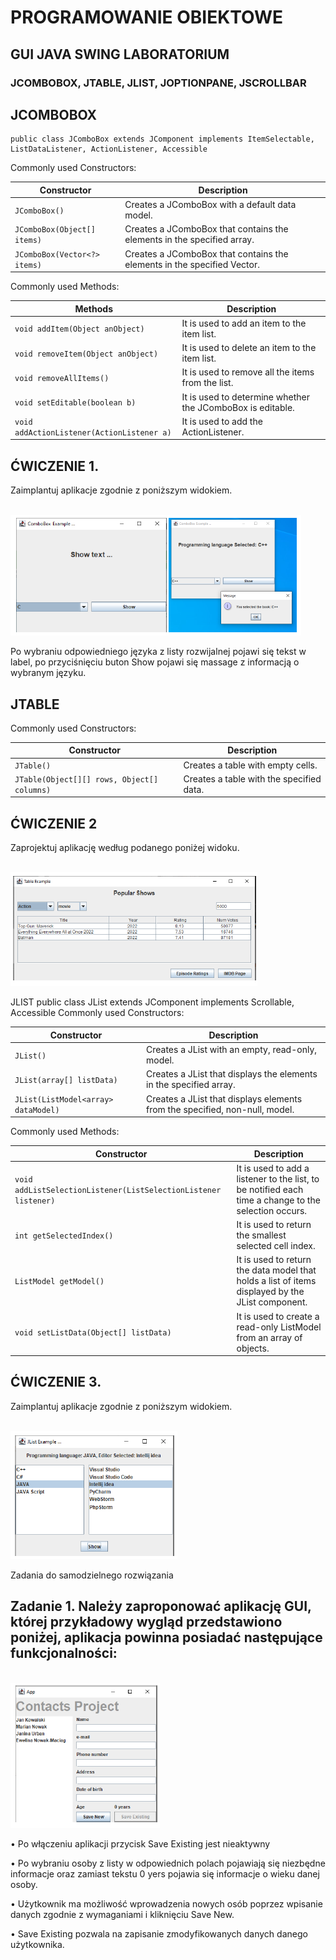 # PROGRAMOWANIE OBIEKTOWE
## GUI JAVA SWING LABORATORIUM
### JCOMBOBOX, JTABLE, JLIST, JOPTIONPANE, JSCROLLBAR

## JCOMBOBOX 
```
public class JComboBox extends JComponent implements ItemSelectable, ListDataListener, ActionListener, Accessible
```
Commonly used Constructors:

| Constructor                     | Description                                                     |
|--------------------------------|-----------------------------------------------------------------|
| `JComboBox()`                   | Creates a JComboBox with a default data model.                  |
| `JComboBox(Object[] items)`     | Creates a JComboBox that contains the elements in the specified array. |
| `JComboBox(Vector<?> items)`    | Creates a JComboBox that contains the elements in the specified Vector. |

Commonly used Methods:

| Methods                               | Description                                                        |
|---------------------------------------|--------------------------------------------------------------------|
| `void addItem(Object anObject)`       | It is used to add an item to the item list.                        |
| `void removeItem(Object anObject)`    | It is used to delete an item to the item list.                     |
| `void removeAllItems()`               | It is used to remove all the items from the list.                  |
| `void setEditable(boolean b)`         | It is used to determine whether the JComboBox is editable.         |
| `void addActionListener(ActionListener a)` | It is used to add the ActionListener.                              |

## ĆWICZENIE 1.
Zaimplantuj aplikacje zgodnie z poniższym widokiem.

<br>![lab3](img/lab1.png)

Po wybraniu odpowiedniego języka z listy rozwijalnej pojawi się tekst w label, po przyciśnięciu buton Show pojawi się massage z informacją o wybranym języku.

## JTABLE
Commonly used Constructors:

| Constructor                         | Description                             |
|-------------------------------------|-----------------------------------------|
| `JTable()`                          | Creates a table with empty cells.       |
| `JTable(Object[][] rows, Object[] columns)` | Creates a table with the specified data.|

## ĆWICZENIE 2
Zaprojektuj aplikację według podanego poniżej widoku.

<br>![lab3](img/lab2.png)

JLIST public class JList extends JComponent implements Scrollable, Accessible
Commonly used Constructors:

| Constructor                            | Description                                      |
|----------------------------------------|--------------------------------------------------|
| `JList()`                              | Creates a JList with an empty, read-only, model. |
| `JList(array[] listData)`               | Creates a JList that displays the elements in the specified array.       |
| `JList(ListModel<array> dataModel)`    | Creates a JList that displays elements from the specified, non-null, model.|

Commonly used Methods:

| Constructor                                     | Description                                             |
|-------------------------------------------------|---------------------------------------------------------|
| `void addListSelectionListener(ListSelectionListener listener)` | It is used to add a listener to the list, to be notified each time a change to the selection occurs. |
| `int getSelectedIndex()`                        | It is used to return the smallest selected cell index.  |
| `ListModel getModel()`                          | It is used to return the data model that holds a list of items displayed by the JList component. |
| `void setListData(Object[] listData)`           | It is used to create a read-only ListModel from an array of objects. |

## ĆWICZENIE 3.
Zaimplantuj aplikacje zgodnie z poniższym widokiem.

<br>![lab3](img/lab3.png)

Zadania do samodzielnego rozwiązania

## Zadanie 1. Należy zaproponować aplikację GUI, której przykładowy wygląd przedstawiono poniżej, aplikacja powinna posiadać następujące funkcjonalności:

<br>![lab3](img/lab4.png)

• Po włączeniu aplikacji przycisk Save Existing jest nieaktywny

• Po wybraniu osoby z listy w odpowiednich polach pojawiają się niezbędne informacje oraz zamiast tekstu 0 yers pojawia się informacje o wieku danej osoby.

• Użytkownik ma możliwość wprowadzenia nowych osób poprzez wpisanie danych zgodnie z wymaganiami i kliknięciu Save New.

• Save Existing pozwala na zapisanie zmodyfikowanych danych danego użytkownika.
